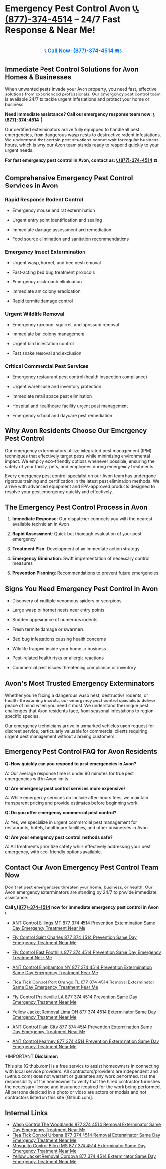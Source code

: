 # Emergency Pest Control Avon 📞[📞 (877)-374-4514](https://pest-control-4514.netlify.app) – 24/7 Fast Response & Near Me! 
# 

<p align="center" style="font-size: 1.2em; font-weight: bold; margin: 20px 0;">
  <a href="https://pest-control-4514.netlify.app" target="_blank" style="color: #007BFF; text-decoration: none;">📞 Call Now: (877)-374-4514 ☎️💧</a>
</p>

## Immediate Pest Control Solutions for Avon Homes & Businesses

When unwanted pests invade your Avon property, you need fast, effective solutions from experienced professionals. Our emergency pest control team is available 24/7 to tackle urgent infestations and protect your home or business.

**Need immediate assistance? Call our emergency response team now: [📞 (877)-374-4514](https://pest-control-4514.netlify.app)** 📱

Our certified exterminators arrive fully equipped to handle all pest emergencies, from dangerous wasp nests to destructive rodent infestations. We understand that certain pest situations cannot wait for regular business hours, which is why our Avon team stands ready to respond quickly to your urgent needs.

**For fast emergency pest control in Avon, contact us: [📞 (877)-374-4514](https://pest-control-4514.netlify.app)** ☎️

## Comprehensive Emergency Pest Control Services in Avon

### Rapid Response Rodent Control

- Emergency mouse and rat extermination  

- Urgent entry point identification and sealing  

- Immediate damage assessment and remediation  

- Food source elimination and sanitation recommendations  

### Emergency Insect Extermination

- Urgent wasp, hornet, and bee nest removal  

- Fast-acting bed bug treatment protocols  

- Emergency cockroach elimination  

- Immediate ant colony eradication  

- Rapid termite damage control  

### Urgent Wildlife Removal

- Emergency raccoon, squirrel, and opossum removal  

- Immediate bat colony management  

- Urgent bird infestation control  

- Fast snake removal and exclusion  

### Critical Commercial Pest Services

- Emergency restaurant pest control (health inspection compliance)  

- Urgent warehouse and inventory protection  

- Immediate retail space pest elimination  

- Hospital and healthcare facility urgent pest management  

- Emergency school and daycare pest remediation  

## Why Avon Residents Choose Our Emergency Pest Control

Our emergency exterminators utilize integrated pest management (IPM) techniques that effectively target pests while minimizing environmental impact. We employ eco-friendly options whenever possible, ensuring the safety of your family, pets, and employees during emergency treatments.

Every emergency pest control specialist on our Avon team has undergone rigorous training and certification in the latest pest elimination methods. We arrive with advanced equipment and EPA-approved products designed to resolve your pest emergency quickly and effectively.

## The Emergency Pest Control Process in Avon

1. **Immediate Response**: Our dispatcher connects you with the nearest available technician in Avon  

2. **Rapid Assessment**: Quick but thorough evaluation of your pest emergency  

3. **Treatment Plan**: Development of an immediate action strategy  

4. **Emergency Elimination**: Swift implementation of necessary control measures  

5. **Prevention Planning**: Recommendations to prevent future emergencies  

## Signs You Need Emergency Pest Control in Avon

- Discovery of multiple venomous spiders or scorpions  

- Large wasp or hornet nests near entry points  

- Sudden appearance of numerous rodents  

- Fresh termite damage or swarmers  

- Bed bug infestations causing health concerns  

- Wildlife trapped inside your home or business  

- Pest-related health risks or allergic reactions  

- Commercial pest issues threatening compliance or inventory  

## Avon's Most Trusted Emergency Exterminators

Whether you're facing a dangerous wasp nest, destructive rodents, or health-threatening insects, our emergency pest control specialists deliver peace of mind when you need it most. We understand the unique pest challenges that Avon residents face, from seasonal infestations to region-specific species.

Our emergency technicians arrive in unmarked vehicles upon request for discreet service, particularly valuable for commercial clients requiring urgent pest management without alarming customers.

## Emergency Pest Control FAQ for Avon Residents

**Q: How quickly can you respond to pest emergencies in Avon?**  

A: Our average response time is under 90 minutes for true pest emergencies within Avon limits.

**Q: Are emergency pest control services more expensive?**  

A: While emergency services do include after-hours fees, we maintain transparent pricing and provide estimates before beginning work.

**Q: Do you offer emergency commercial pest control?**  

A: Yes, we specialize in urgent commercial pest management for restaurants, hotels, healthcare facilities, and other businesses in Avon.

**Q: Are your emergency pest control methods safe?**  

A: All treatments prioritize safety while effectively addressing your pest emergency, with eco-friendly options available.

## Contact Our Avon Emergency Pest Control Team Now

Don't let pest emergencies threaten your home, business, or health. Our Avon emergency exterminators are standing by 24/7 to provide immediate assistance.

**Call [📞 (877)-374-4514](https://pest-control-4514.netlify.app) now for immediate emergency pest control in Avon** 📞


- [ANT Control Billings MT 877 374 4514 Prevention Extermination Same Day Emergency Treatment Near Me](https://github.com/allyoucaneatsushiin/plumbing-texas/blob/main/ANT-Control-Billings-MT-877-374-4514-Prevention-Extermination-Same-Day-Emergency-Treatment-Near-Me.md)
- [Fly Control Saint Charles 877 374 4514 Prevention Same Day Emergency Treatment Near Me](https://github.com/allyoucaneatsushiin/plumbing-texas/blob/main/Fly-Control-Saint-Charles-877-374-4514-Prevention-Same-Day-Emergency-Treatment-Near-Me.md)
- [Fly Control East Foothills 877 374 4514 Prevention Same Day Emergency Treatment Near Me](https://github.com/allyoucaneatsushiin/plumbing-texas/blob/main/Fly-Control-East-Foothills-877-374-4514-Prevention-Same-Day-Emergency-Treatment-Near-Me.md)


- [ANT Control Binghamton NY 877 374 4514 Prevention Extermination Same Day Emergency Treatment Near Me](https://github.com/allyoucaneatsushiin/plumbing-texas/blob/main/ANT-Control-Binghamton-NY-877-374-4514-Prevention-Extermination-Same-Day-Emergency-Treatment-Near-Me.md)
- [Flea Tick Control Port Orange FL 877 374 4514 Removal Exterminator Same Day Emergency Treatment Near Me](https://github.com/allyoucaneatsushiin/plumbing-texas/blob/main/Flea-Tick-Control-Port-Orange-FL-877-374-4514-Removal-Exterminator-Same-Day-Emergency-Treatment-Near-Me.md)
- [Fly Control Prairieville LA 877 374 4514 Prevention Same Day Emergency Treatment Near Me](https://github.com/allyoucaneatsushiin/plumbing-texas/blob/main/Fly-Control-Prairieville-LA-877-374-4514-Prevention-Same-Day-Emergency-Treatment-Near-Me.md)


- [Yellow Jacket Removal Lima OH 877 374 4514 Exterminator Same Day Emergency Treatment Near Me](https://github.com/allyoucaneatsushiin/plumbing-texas/blob/main/Yellow-Jacket-Removal-Lima-OH-877-374-4514-Exterminator-Same-Day-Emergency-Treatment-Near-Me.md)
- [ANT Control Plain City 877 374 4514 Prevention Extermination Same Day Emergency Treatment Near Me](https://github.com/allyoucaneatsushiin/plumbing-texas/blob/main/ANT-Control-Plain-City-877-374-4514-Prevention-Extermination-Same-Day-Emergency-Treatment-Near-Me.md)
- [ANT Control Kearney 877 374 4514 Prevention Extermination Same Day Emergency Treatment Near Me](https://github.com/allyoucaneatsushiin/plumbing-texas/blob/main/ANT-Control-Kearney-877-374-4514-Prevention-Extermination-Same-Day-Emergency-Treatment-Near-Me.md)


*IMPORTANT **Disclaimer:**  

This site [Github.com] is a free service to assist homeowners in connecting with local service providers. All contractors/providers are independent and [Github.com] does not warrant or guarantee any work performed. It is the responsibility of the homeowner to verify that the hired contractor furnishes the necessary license and insurance required for the work being performed. All persons depicted in a photo or video are actors or models and not contractors listed on this site [Github.com].


## Internal Links
- [Wasp Control The Woodlands 877 374 4514 Removal Exterminator Same Day Emergency Treatment Near Me](https://github.com/allyoucaneatsushiin/plumbing-texas/blob/main/Wasp-Control-The-Woodlands-877-374-4514-Removal-Exterminator-Same-Day-Emergency-Treatment-Near-Me.md)
- [Flea Tick Control Urbana 877 374 4514 Removal Exterminator Same Day Emergency Treatment Near Me](https://github.com/allyoucaneatsushiin/plumbing-texas/blob/main/Flea-Tick-Control-Urbana-877-374-4514-Removal-Exterminator-Same-Day-Emergency-Treatment-Near-Me.md)
- [Mosquito Control Biloxi MS 877 374 4514 Exterminator Same Day Emergency Treatment Near Me](https://github.com/allyoucaneatsushiin/plumbing-texas/blob/main/Mosquito-Control-Biloxi-MS-877-374-4514-Exterminator-Same-Day-Emergency-Treatment-Near-Me.md)
- [Yellow Jacket Removal Cordova 877 374 4514 Exterminator Same Day Emergency Treatment Near Me](https://github.com/allyoucaneatsushiin/plumbing-texas/blob/main/Yellow-Jacket-Removal-Cordova-877-374-4514-Exterminator-Same-Day-Emergency-Treatment-Near-Me.md)
